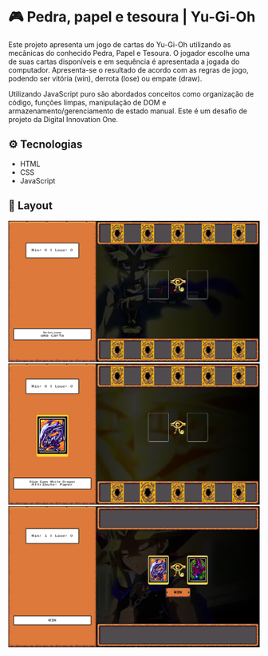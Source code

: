 # :video_game: Pedra, papel e tesoura | Yu-Gi-Oh

Este projeto apresenta um jogo de cartas do Yu-Gi-Oh utilizando as mecânicas do conhecido Pedra, Papel e Tesoura. O jogador escolhe uma de suas cartas disponíveis e em sequência é apresentada a jogada do computador. Apresenta-se o resultado de acordo com as regras de jogo, podendo ser vitória (win), derrota (lose) ou empate (draw).

Utilizando JavaScript puro são abordados conceitos como organização de código, funções limpas, manipulação de DOM e armazenamento/gerenciamento de estado manual. Este é um desafio de projeto da Digital Innovation One.

## :gear: Tecnologias

- HTML
- CSS
- JavaScript

## :art: Layout

![layout1](src/images/layout1.png)
![layout2](src/images/layout2.png)
![layout3](src/images/layout3.png)